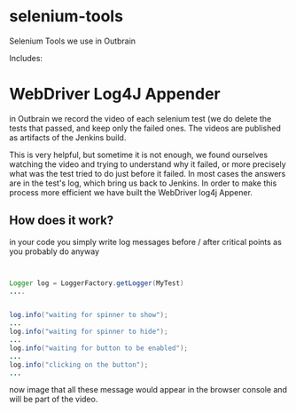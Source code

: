 selenium-tools
==============

Selenium Tools we use in Outbrain

Includes:

# WebDriver Log4J Appender
in Outbrain we record the video of each selenium test (we do delete the tests
that passed, and keep only the failed ones. The videos are published as
artifacts of the Jenkins build.

This is very helpful, but sometime it is not enough, we found ourselves   watching the video and trying to understand why it failed, or more precisely
what was the test tried to do just before it failed. In most cases the answers
are in the test's log, which bring us back to Jenkins. 
In order to make this process more
efficient we have built the WebDriver log4j Appener.

## How does it work?
in your code you simply write log messages before / after critical points as
you probably do anyway


```java


Logger log = LoggerFactory.getLogger(MyTest)
....


log.info("waiting for spinner to show");
...
log.info("waiting for spinner to hide");
...
log.info("waiting for button to be enabled");
...
log.info("clicking on the button");
...

```

now image that all these message would appear in the browser console and will
be part of the video.

